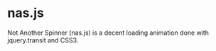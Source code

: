 # nas.js

Not Another Spinner (nas.js) is a decent loading animation done with jquery.transit and CSS3.

